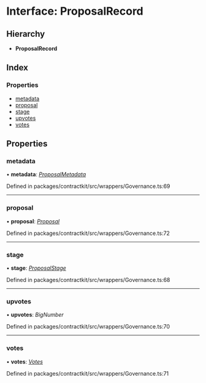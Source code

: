# Interface: ProposalRecord

## Hierarchy

* **ProposalRecord**

## Index

### Properties

* [metadata](_wrappers_governance_.proposalrecord.md#metadata)
* [proposal](_wrappers_governance_.proposalrecord.md#proposal)
* [stage](_wrappers_governance_.proposalrecord.md#stage)
* [upvotes](_wrappers_governance_.proposalrecord.md#upvotes)
* [votes](_wrappers_governance_.proposalrecord.md#votes)

## Properties

###  metadata

• **metadata**: *[ProposalMetadata](_wrappers_governance_.proposalmetadata.md)*

Defined in packages/contractkit/src/wrappers/Governance.ts:69

___

###  proposal

• **proposal**: *[Proposal](../modules/_wrappers_governance_.md#proposal)*

Defined in packages/contractkit/src/wrappers/Governance.ts:72

___

###  stage

• **stage**: *[ProposalStage](../enums/_wrappers_governance_.proposalstage.md)*

Defined in packages/contractkit/src/wrappers/Governance.ts:68

___

###  upvotes

• **upvotes**: *BigNumber*

Defined in packages/contractkit/src/wrappers/Governance.ts:70

___

###  votes

• **votes**: *[Votes](_wrappers_governance_.votes.md)*

Defined in packages/contractkit/src/wrappers/Governance.ts:71
